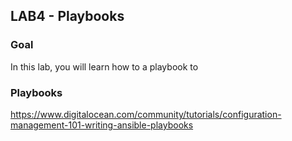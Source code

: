 ## LAB4 - Playbooks

### Goal
In this lab, you will learn how to a playbook to 



### Playbooks
https://www.digitalocean.com/community/tutorials/configuration-management-101-writing-ansible-playbooks